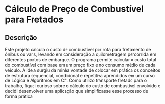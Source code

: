 # Cálculo de Preço de Combustível para Fretados

## Descrição
Este projeto calcula o custo de combustível por rota para fretamento de ônibus ou vans, levando em consideração a quilometragem percorrida em diferentes pontos de embarque. O programa permite calcular o custo total do combustível com base em um preço fixo e no consumo médio de cada veículo. 
A ideia surgiu da minha vontade de colocar em prática os conceitos de estrutura sequencial, condicional e repetitiva aprendidos em um curso de Lógica e Algoritmos em C#. Como utilizo transporte fretado para o trabalho, fiquei curioso sobre o cálculo do custo de combustível envolvido e decidi desenvolver uma aplicação que simplificasse esse processo de forma prática.

